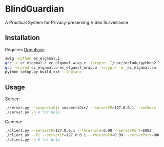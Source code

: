 # BlindGuardian
A Practical System for Privacy-preserving Video Surveillance
## Installation
Requires [OpenFace](https://github.com/TadasBaltrusaitis/OpenFace)
```bash
swig -python ec_elgamal.i
gcc -c ec_elgamal.c ec_elgamal_wrap.c -lcrypto -I/usr/include/python2.7 -fPIC
gcc -shared ec_elgamal.o ec_elgamal_wrap.o -lcrypto -o _ec_elgamal.so
python setup.py build_ext --inplace
```
## Usage
Server:
```bash
./server.py --suspectsDir suspectsDir/ --serverIP=127.0.0.1 --verbose --CPUs=16 --serverPort 8003
./server.py -h # for help
```
Camera:
```bash
./client.py --serverIP=127.0.0.1 --threshold=0.99 --serverPort=8003
./client.py --Pi --serverIP=127.0.0.1 --threshold=0.99 --serverPort=8003 # for Raspberry
./client.py -h # for help
```
